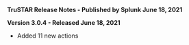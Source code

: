 **TruSTAR Release Notes - Published by Splunk June 18, 2021**


**Version 3.0.4 - Released June 18, 2021**

* Added 11 new actions
